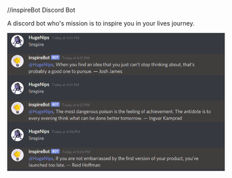 //inspireBot Discord Bot

A discord bot who's mission is to inspire you in your lives journey.

![inspire bot screenshot](botdemo.png)
